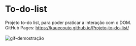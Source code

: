# To-do-list
 Projeto to-do list, para poder praticar a interação com o DOM.
<br>
GitHub Pages: https://kauecouto.github.io/Projeto-to-do-list/
<br>
<br>
<img src="assets/imagens/preview.gif" alt="gif-demostração">
